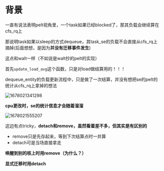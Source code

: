 # 背景

一直有说法表明pelt视角里，一个task如果已经blocked了，那其负载会继续算在cfs_rq上

那说明task如果以sleep的方式dequeue，其task_se的负载不会直接从cfs_rq上摘掉(后面想想，是因为**并没有迁移事件发生**)

这点和walt一样（不如说是walt抄的pelt的实现）

首先`update_load_avg`这个函数，只是对load做结算用的！！！

dequeue_entity的负载更新流程中，只是做了一次结算，并没有想把se的pelt的统计从cfs_rq上拿掉的想法

![1678021341298](https://user-images.githubusercontent.com/31315527/222961970-1a5d174d-b4be-47d6-8422-4486abc6c761.png)

**cpu更改时，se的统计信息才会随着溜溜**

![1678021555207](https://user-images.githubusercontent.com/31315527/222962166-fde12bad-fe89-457a-8090-0a2d5d496dc9.png)

这边有点tricky，**detach和remove，虽然看着差不多，但其实是有区别的**

* remove只是先存起来，等到下次结算点时一并算
* detach可是当场直接拿走

**唤醒到别的核上时用remove（为什么？）**

**显式迁移时用detach**
















